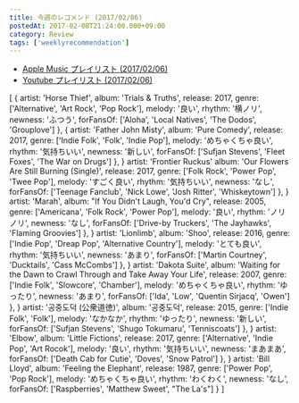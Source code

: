 ```yaml
---
title: 今週のレコメンド (2017/02/06)
postedAt: 2017-02-08T21:24:00.000+09:00
category: Review
tags: ['weeklyrecommendation']
---
```


- [Apple Music プレイリスト (2017/02/06)](https://itunes.apple.com/jp/playlist/jin-zhounorekomendo-2017-02/idpl.af05deb7f1be49febd4c98f25e211ec8)
- [Youtube プレイリスト (2017/02/06)](https://www.youtube.com/playlist?list=PLegnWsUgQaydmYrDC1inaEVvxjttN4Qbs)

[
{
artist: 'Horse Thief',
album: 'Trials & Truths',
release: 2017,
genre: ['Alternative', 'Art Rock', 'Pop Rock'],
melody: '良い',
rhythm: '横ノリ',
newness: 'ふつう',
forFansOf: ['Aloha', 'Local Natives', 'The Dodos', 'Grouplove']
},
{
artist: 'Father John Misty',
album: 'Pure Comedy',
release: 2017,
genre: ['Indie Folk', 'Folk', 'Indie Pop'],
melody: 'めちゃくちゃ良い',
rhythm: '気持ちいい',
newness: '新しい',
forFansOf: ['Sufjan Stevens', 'Fleet Foxes', 'The War on Drugs']
},
}
artist: 'Frontier Ruckus'
album: 'Our Flowers Are Still Burning (Single)',
release: 2017,
genre: ['Folk Rock', 'Power Pop', 'Twee Pop'],
melody: 'すごく良い',
rhythm: '気持ちいい',
newness: 'なし',
forFansOf: ['Teenage Fanclub', 'Nick Lowe', 'Josh Ritter', 'Whiskeytown']
},
}
artist: 'Marah',
album: "If You Didn't Laugh, You'd Cry",
release: 2005,
genre: ['Americana', 'Folk Rock', 'Power Pop'],
melody: '良い',
rhythm: 'ノリノリ',
newness: 'なし',
forFansOf: ['Drive-by Truckers', 'The Jayhawks', 'Flaming Groovies']
},
}
artist: 'Lionlimb',
album: 'Shoo',
release: 2016,
genre: ['Indie Pop', 'Dreap Pop', 'Alternative Country'],
melody: 'とても良い',
rhythm: '気持ちいい',
newness: 'あまり',
forFansOf: ['Martin Courtney', 'Ducktails', 'Cass McCombs']
},
}
artist: 'Dakota Suite',
album: 'Waiting for the Dawn to Crawl Through and Take Away Your Life',
release: 2007,
genre: ['Indie Folk', 'Slowcore', 'Chamber'],
melody: 'めちゃくちゃ良い',
rhythm: 'ゆったり',
newness: 'あまり',
forFansOf: ['Ida', 'Low', 'Quentin Sirjacq', 'Owen']
},
}
artist: '공중도덕 (公衆道徳)',
album: '공중도덕',
release: 2015,
genre: ['Indie Folk', 'Folk'],
melody: 'なかなか',
rhythm: 'ゆったり',
newness: '新しい',
forFansOf: ['Sufjan Stevens', 'Shugo Tokumaru', 'Tenniscoats']
},
}
artist: 'Elbow',
album: 'Little Fictions',
release: 2017,
genre: ['Alternative', 'Indie Pop', 'Art Rocok'],
melody: '良い',
rhythm: '気持ちいい',
newness: 'まあまあ',
forFansOf: ['Death Cab for Cutie', 'Doves', 'Snow Patrol']
},
}
artist: 'Bill Lloyd',
album: 'Feeling the Elephant',
release: 1987,
genre: ['Power Pop', 'Pop Rock'],
melody: 'めちゃくちゃ良い',
rhythm: 'わくわく',
newness: 'なし',
forFansOf: ['Raspberries', 'Matthew Sweet', "The La's"]
}
]
